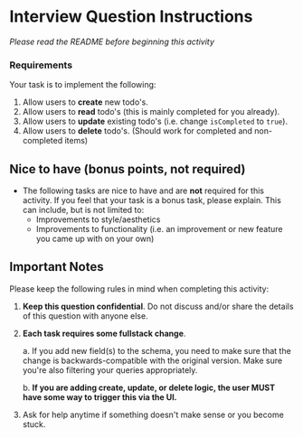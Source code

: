 # Interview Question Instructions

_Please read the README before beginning this activity_

### Requirements

Your task is to implement the following:

1. Allow users to **create** new todo's.
2. Allow users to **read** todo's (this is mainly completed for you already).
3. Allow users to **update** existing todo's (i.e. change `isCompleted` to `true`).
4. Allow users to **delete** todo's. (Should work for completed and non-completed items)

## Nice to have (bonus points, not required)

- The following tasks are nice to have and are **not** required for this activity. If you feel that your task is a bonus task, please explain. This can include, but is not limited to:
  - Improvements to style/aesthetics
  - Improvements to functionality (i.e. an improvement or new feature you came up with on your own)

## Important Notes

Please keep the following rules in mind when completing this activity:

1. **Keep this question confidential**. Do not discuss and/or share the details of this question with anyone else.
2. **Each task requires some fullstack change**.

   a. If you add new field(s) to the schema, you need to make sure that the change is backwards-compatible with the original version. Make sure you're also filtering your queries appropriately.

   b. **If you are adding create, update, or delete logic, the user MUST have some way to trigger this via the UI.**

3. Ask for help anytime if something doesn't make sense or you become stuck.
